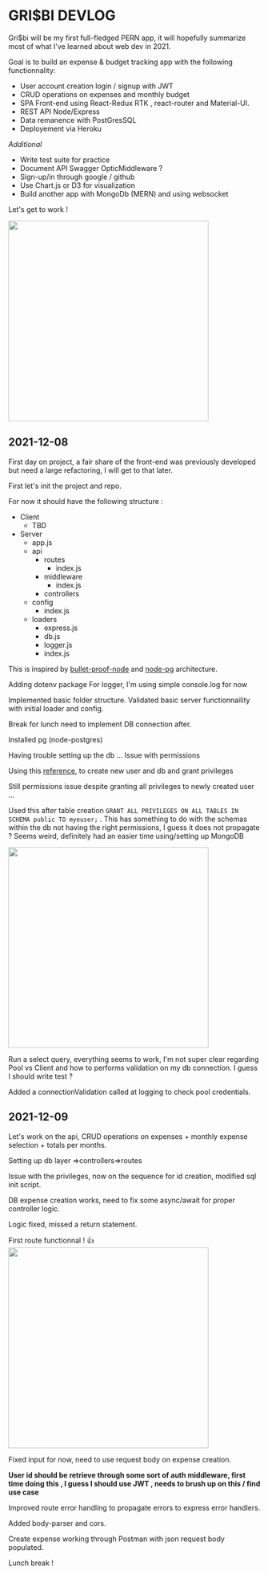 # GRI$BI DEVLOG

Gri$bi will be my first full-fledged PERN app, it will hopefully summarize most of what I've learned about web dev in 2021.

Goal is to build an expense & budget tracking app with the following functionnality:

* User account creation login / signup with JWT 
* CRUD operations on expenses and monthly budget
* SPA Front-end using React-Redux RTK , react-router and Material-UI.
* REST API Node/Express
* Data remanence with PostGresSQL 
* Deployement via Heroku

*Additional*
* Write test suite for practice
* Document API Swagger OpticMiddleware ?
* Sign-up/in through google / github 
* Use Chart.js or D3 for visualization
* Build another app with MongoDb (MERN) and using websocket

Let's get to work !

<img src='https://media.giphy.com/media/neffXsHmkBieY/giphy.gif' width=400></img>


## 2021-12-08

 First day on project, a fair share of the front-end was previously developed but need a large refactoring, I will get to that later.

 First let's init the project and repo.

 For now it should have the following structure :

* Client
    * TBD
* Server
  *  app.js
  *  api
     *  routes
        *  index.js
     *  middleware
        *  index.js
     *  controllers
  * config
    * index.js
  * loaders
    * express.js
    * db.js
    * logger.js
    * index.js

This is inspired by [bullet-proof-node](https://github.com/Maitre-Pangolin/bulletproof-nodejs) and [node-pg](https://node-postgres.com/guides/async-express) architecture.

Adding dotenv package
For logger, I'm using simple console.log for now

Implemented basic folder structure.
Validated basic server functionnaility with initial loader and config.

Break for lunch need to implement DB connection after.

Installed pg (node-postgres)

Having trouble setting up the db ... Issue with permissions

Using this [reference](https://medium.com/coding-blocks/creating-user-database-and-adding-access-on-postgresql-8bfcd2f4a91e), to create new user and db and grant privileges  

Still permissions issue despite granting all privileges to newly created user ...

Used this after table creation ```GRANT ALL PRIVILEGES ON ALL TABLES IN SCHEMA public TO myeuser;``` . This has something to do with the schemas within the db not having the right permissions, I guess it does not propagate ? Seems weird, definitely had an easier time using/setting up MongoDB

<img src='https://media.giphy.com/media/YVPwi7L2izTJS/giphy.gif' width=400>

Run a select query, everything seems to work, I'm not super clear regarding Pool vs Client and how to performs validation on my db connection. I guess I should write test ?

Added a connectionValidation called at logging to check pool credentials.

## 2021-12-09

Let's work on the api, CRUD operations on expenses + monthly expense selection + totals per months.

Setting up db layer =>controllers=>routes

Issue with the privileges, now on the sequence for id creation, modified sql init script.

DB expense creation works, need to fix some async/await for proper controller logic.

Logic fixed, missed a return statement.

First route functionnal ! 👍
<img src='https://media.giphy.com/media/XreQmk7ETCak0/giphy.gif' width=400>

Fixed input for now, need to use request body on expense creation.

**User id should be retrieve through some sort of auth middleware, first time doing this , I guess I should use JWT , needs to brush up on this / find use case**

Improved route error handling to propagate errors to express error handlers.

Added body-parser and cors.

Create expense working through Postman with json request body populated.

Lunch break !